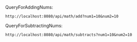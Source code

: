 QueryForAddingNums:

    http://localhost:8080/api/math/add?num1=10&num2=10

QueryForSubtractingNums:

    http://localhost:8080/api/math/subtracts?num1=10&num2=10